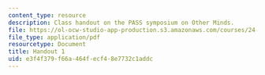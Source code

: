 ```yaml
---
content_type: resource
description: Class handout on the PASS symposium on Other Minds.
file: https://ol-ocw-studio-app-production.s3.amazonaws.com/courses/24-500-other-minds-spring-2003/e3f4f379f66a464fecf48e7732c1addc_h1_24500s03.pdf
file_type: application/pdf
resourcetype: Document
title: Handout 1
uid: e3f4f379-f66a-464f-ecf4-8e7732c1addc
---
```

